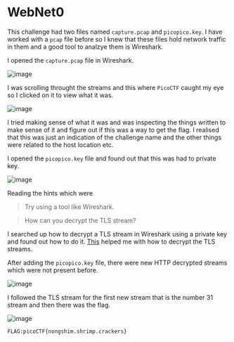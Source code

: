 # WebNet0

This challenge had two files named `capture.pcap` and `picopico.key`. I have worked with a `pcap` file before so I knew that these files hold network traffic in them and a good tool to analzye them is Wireshark.

I opened the `capture.pcap` file in Wireshark.

![image](https://github.com/user-attachments/assets/5d2ad5e7-0f4d-44a9-8614-189fdfc91b73)

I was scrolling throught the streams and this where `PicoCTF` caught my eye so I clicked on it to view what it was.

![image](https://github.com/user-attachments/assets/1578305c-5cf5-4af6-b0e3-9fd0e1e77457)

I tried making sense of what it was and was inspecting the things written to make sense of it and figure out if this was a way to get the flag. 
I realised that this was just an indication of the challenge name and the other things were related to the host location etc.

I opened the `picopico.key` file and found out that this was had to private key.

![image](https://github.com/user-attachments/assets/b252936f-2190-4b3f-aa42-e9bad58e29ae)

Reading the hints which were
> Try using a tool like Wireshark.

> How can you decrypt the TLS stream?

I searched up how to decrypt a TLS stream in Wireshark using a private key and found out how to do it. [This](https://wiki.wireshark.org/TLS#tls-decryption) helped me with how to decrypt the TLS streams.

After adding the `picopico.key` file, there were new HTTP decrypted streams which were not present before.

![image](https://github.com/user-attachments/assets/8ac32ac5-c4b3-4401-9716-a8559724c40e)

I followed the TLS stream for the first new stream that is the number 31 stream and then there was the flag.

![image](https://github.com/user-attachments/assets/efc5de1e-85ac-4dc2-9b07-b556bde3e084)

`FLAG:picoCTF{nongshim.shrimp.crackers}`
